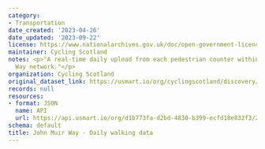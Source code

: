 ```yaml
---
category:
- Transportation
date_created: '2023-04-26'
date_updated: '2023-09-22'
license: https://www.nationalarchives.gov.uk/doc/open-government-licence/version/3/
maintainer: Cycling Scotland
notes: <p>"A real-time daily upload from each pedestrian counter within the John Muir
  Way network."</p>
organization: Cycling Scotland
original_dataset_link: https://usmart.io/org/cyclingscotland/discovery/discovery-view-detail/cfe6c3c2-8679-4c7d-afda-a2c5207154b4
records: null
resources:
- format: JSON
  name: API
  url: https://api.usmart.io/org/d1b773fa-d2bd-4830-b399-ecfd18e832f3/2614388f-b25c-4488-ae41-34d29f66f55c/1/urql
schema: default
title: John Muir Way - Daily walking data
---
```

